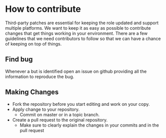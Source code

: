 # How to contribute

Third-party patches are essential for keeping the role updated and support
multiple platforms. We want to keep it as easy as possible to contribute
changes that get things working in your environment. There are a few guidelines that we
need contributors to follow so that we can have a chance of keeping on
top of things.

## Find bug

Whenever a but is identified open an issue on github providing all the information
to reproduce the bug.

## Making Changes

* Fork the repository before you start editing and work on your copy.
* Apply change to your repository.
  * Commit on master or in a topic branch.
* Create a pull request to the original repository.
  * Make sure to clearly explain the changes in your commits and in the pull request
